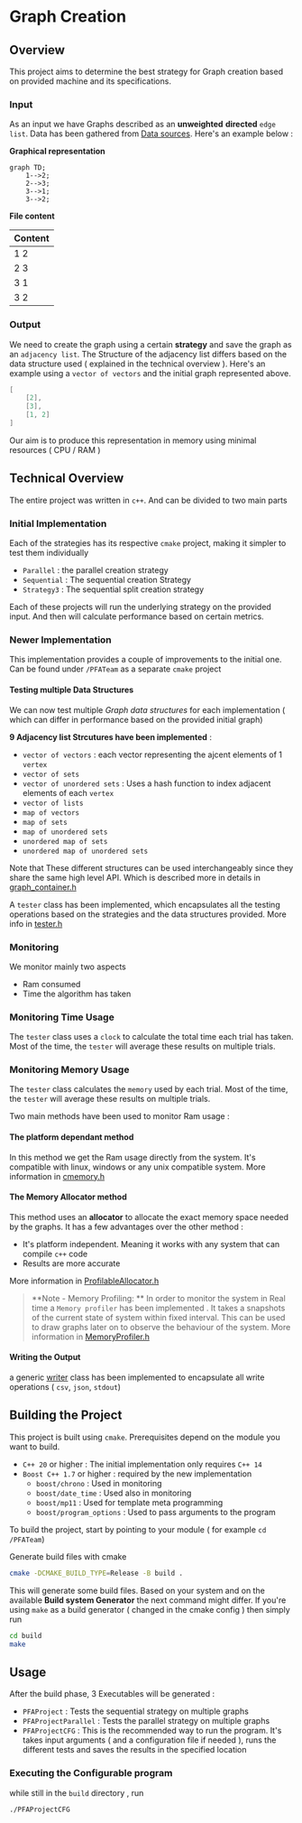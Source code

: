 # Graph Creation

## Overview 

This project aims to determine the best strategy for Graph creation based on provided machine and its specifications.

### Input 

As an input we have Graphs described as an **unweighted** **directed** `edge list`. Data has been gathered from [Data sources](./data_sources). Here's an example below :

**Graphical representation**

```mermaid
graph TD;
    1-->2;
    2-->3;
    3-->1;
    3-->2;

```

**File content**

| Content |
| ------- |
| 1 2     |
| 2 3     |
| 3 1     |
| 3 2     |

### Output 

We need to create the graph using a certain **strategy** and save the graph as an `adjacency list`. The Structure of the adjacency list differs based on the data structure used ( explained in the technical overview ). Here's an example using a `vector of vectors` and the initial graph represented above.

```cpp
[
    [2],
    [3],
    [1, 2]
]
```

Our aim is to produce this representation in memory using minimal resources ( CPU / RAM )


## Technical Overview

The entire project was written in `c++`. And can be divided to two main parts

### Initial Implementation

Each of the strategies has its respective `cmake` project, making it simpler to test them individually

- `Parallel` : the parallel creation strategy
- `Sequential` : The sequential creation Strategy
- `Strategy3` : The sequential split creation strategy

Each of these projects will run the underlying strategy on the provided input. And then will calculate performance based on certain metrics.

### Newer Implementation

This implementation provides a couple of improvements to the initial one. Can be found under `/PFATeam` as a separate `cmake` project


#### Testing multiple Data Structures

We can now test multiple *Graph data structures* for each implementation ( which can differ in performance based on the provided initial graph)

**9 Adjacency list Strcutures have been implemented** : 

- `vector of vectors` : each vector representing the ajcent elements of 1 `vertex`
- `vector of sets`
- `vector of unordered sets` : Uses a hash function to index adjacent elements of each `vertex`
- `vector of lists`
- `map of vectors`
- `map of sets`
- `map of unordered sets`
- `unordered map of sets`
- `unordered map of unordered sets`

Note that These different structures can be used interchangeably since they share the same high level API. Which is described more in details in [graph_container.h](./PFATeam/graph/graph_container.h)

A `tester` class has been implemented, which encapsulates all the testing operations based on the strategies and the data structures provided. More info in [tester.h](./PFATeam/tester.h)


### Monitoring

We monitor mainly two aspects 

- Ram consumed
- Time the algorithm has taken

### Monitoring Time Usage

The `tester` class uses a `clock` to calculate the total time each trial has taken. Most of the time, the `tester` will average these results on multiple trials.

### Monitoring Memory Usage

The `tester` class calculates the `memory` used by each trial. Most of the time, the `tester` will average these results on multiple trials.

Two main methods have been used to monitor Ram usage :

#### The platform dependant method 

In this method we get the Ram usage directly from the system. It's compatible with linux, windows or any unix compatible system. More information in [cmemory.h](./PFATeam/memory/cmemory.h)

#### The Memory Allocator method

This method uses an **allocator** to allocate the exact memory space needed by the graphs. It has a few advantages over the other method : 

- It's platform independent. Meaning it works with any system that can compile `c++` code
- Results are more accurate

More information in [ProfilableAllocator.h](./PFATeam/memory/ProfilableAllocator.h)

> **Note - Memory Profiling: ** In order to monitor the system in Real time a `Memory profiler` has been implemented . It takes a snapshots of the current state of system within fixed interval. This can be used to draw graphs later on to observe the behaviour of the system. More information in [MemoryProfiler.h](./PFATeam/memory/MemoryProfiler.h)

#### Writing the Output

a generic [writer](./PFATeam/writer/writer.h) class has been implemented to encapsulate all write operations ( `csv`, `json`, `stdout`)

## Building the Project

This project is built using `cmake`. Prerequisites depend on the module you want to build.

- `C++ 20` or higher : The initial implementation only requires `C++ 14`
- `Boost C++ 1.7` or higher : required by the new implementation
  - `boost/chrono` : Used in monitoring
  - `boost/date_time` : Used also in monitoring
  - `boost/mp11` : Used for template meta programming
  - `boost/program_options` : Used to pass arguments to the program

To build the project, start by pointing to your module ( for example `cd /PFATeam`) 

Generate build files with cmake 

```bash
cmake -DCMAKE_BUILD_TYPE=Release -B build .
```

This will generate some build files. Based on your system and on the available **Build system Generator** the next command might differ. If you're using `make` as a build generator ( changed in the cmake config ) then simply run

```bash
cd build
make
```


## Usage

After the build phase, 3 Executables will be generated :

- `PFAProject` : Tests the sequential strategy on multiple graphs
- `PFAProjectParallel` : Tests the parallel strategy on multiple graphs
- `PFAProjectCFG` : This is the recommended way to run the program. It's takes input arguments ( and a configuration file if needed ), runs the different tests and saves the results in the specified location

### Executing the Configurable program

while still in the `build` directory , run 

```bash
./PFAProjectCFG
```

